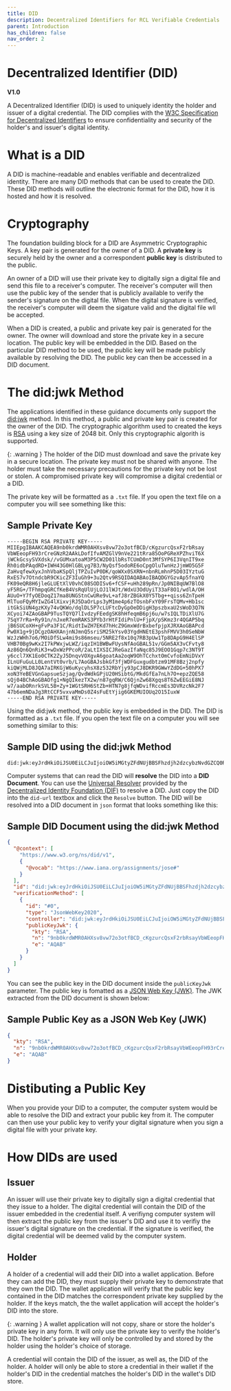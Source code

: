 ```yaml
---
title: DID
description: Decentralized Identifiers for RCL Verifiable Credentials
parent: Introduction
has_children: false
nav_order: 2
---
```


# Decentralized Identifier (DID)
**V1.0**

A Decentralized Identifier (DID) is used to uniquely identity the holder and issuer of a digital credential. The DID complies with the [W3C Specification for Decentralized Identifiers](https://www.w3.org/TR/did-1.1/) to ensure confidentiality and security of the holder's and issuer's digital identity.

# What is a DID

A DID is machine-readable and enables verifiable and decentralized identity. There are many DID methods that can be used to create the DID. These DID methods will outline the electronic format for the DID, how it is hosted and how it is resolved.  

# Cryptography

The foundation building block for a DID are Asymmetric Cryptographic Keys. A key pair is generated for the owner of a DID. A **private key** is securely held by the owner and a correspondent **public key** is distributed to the public. 

An owner of a DID will use their private key to digitally sign a digital file and send this file to a receiver's computer. The receiver's computer will then use the public key of the sender that is  publicly available  to verify the sender's signature on the digital file. When the digital signature is verified, the receiver's computer will deem the sigature valid and the digital file wll be accepted.

When a DID is created, a public and private key pair is generated for the owner. The owner will download and store the private key in a secure location. The public key will be embedded in the DID. Based on the particular DID method to be used, the public key will be made publicly available by resolving the DID. The public key can then be accessed in a DID document.

# The did:jwk Method

The applications identified in these guidance documents only support the [did:jwk](https://github.com/quartzjer/did-jwk/blob/main/spec.md) method. In this method, a public and private key pair is created for the owner of the DID. The cryptographic algorithm used to created the keys is [RSA](https://datatracker.ietf.org/doc/html/rfc8017) using a key size of 2048 bit. Only this cryptographic algorith is supported.

{: .warning }
The holder of the DID must download and save the private key in a secure location. The private key must not be shared with anyone. The holder must take the necessary precautions for the private key not be lost or stolen. A compromised private key will compromise a digital credential or a DID.

The private key will be formatted as a ``.txt`` file. If you open the text file on a computer you will see something like this:

## Sample Private Key

```
-----BEGIN RSA PRIVATE KEY-----
MIIEpgIBAAKCAQEA9nb0krdWMR0AHXsv8vw72o3otfBCD/cKgzurcQsxF2rbRsay
VbWEeopFH93rCreGNzR2AAkLDofIfvAMZGlV9nVe221tRra85OoPGReXPZhviT6X
jWCkGcsySVXdsk//vGUMxatoaM3P5CW2D01lbRsTCUmD0nt3MfSYP6I3VqnIT9xe
Rh0idbPAqdRD+IWH43G0HlGBLyg7B3/NyQsf5odoRE6oCpgOluTwnHzJjmWO5G5F
ZaHvqfewXyxJnhVbaKSpQljTPZuIvP0DK/qoWXx0SXRN+nbnRLmhnP5D03IYztuG
RxES7v7OtndcbR9CKicZF3IuGh9+3u2Qtv9RSQIDAQABAoIBAQDGYGzvAp5fnaYQ
FK09eQR8H6jleGLUEtXlV0vhC08SODISv6+fCSF+uHh289pRn/Jp0NIBqUW7BlO8
yF5RG+/TFhmpqGRCfKeB4VsRqUlUjLOJ1lWJt/WdxU3OdUyiT33aF8O1/wdlA/OH
AUuO+Y7fyOEDoqZ17ma8UNGStnCwURe9vL+afJ8rZBGkX0Y5Tbg++qiss6ZnTpeH
MlTuoFQyMYIwZG4lXixvjRJ5DaOrLps3yM1me4p6zTOsnbFxY09FrsTQMv+Hb1sc
itGkSiUN4gzKXy74vQKWo/dqlDL5P7cLUFtcDyGpOeDDigH3pszbxaU2sWoD3Q7N
XCyoi74ZAoGBAP9TusTQYQ7lIvdzyFEedgSK8hHfeqmB6pj6u/w7sIQLTDiXlU7G
7SqY7rRa+Ry91n/nJxeR7emRAKS3PYb3rHtFIdiPnlU+FjpX/pSKmz3r4QGAP5bq
jB6SUCoXH+gFvPa3F1C/RidtIwZH7EKd7hHcZ9GmxWdrBxbefpjpXJRXAoGBAPcd
Pw0X1g+9jDCgzOAHXAnjnNJmnQ5sriSM25kYsv03YgdHNEtE3pshFMVV3h0SeNbW
WzJzWHh7o6/MOiDfSLw4mi9s86mseu/5NRE2f8x10q7RB3pUw1Tp8DApG9H4ElSP
VHB70Bg9wKx2I7kPWxjwLWZ/iqzIH1BWBwFUysNfAoGBAL51v/GGm5AX3vCFvty8
Az86Qn6QnRiK3+wDxWzPPcoR/2aLtIXSICJReGazIfaNqc85J9EOO1Gqp7c3NT9T
y6ccl7XK1Eo0CTK2ZyJ5DnqvVOXgvA6goatAa2oqW9OhTCchxtOmCvfoEmNiDVxY
ILnUFuGuLL0LentVt0vrb/L7AoGBAJsbkGf3fjWDFGuxgudbtzm91MF8Bzj2npfy
kiQWjMLD8JQA7aIRKGjW6uKycyhsX8z532RbYjy93pCJ8DKR9GWwYZdDG+50hPX7
xoN3YeBEVGnGapsueSzjag/QvdWdkGPjU20HSibtG/MkdGfEa7nLh7O+epzZQE58
sQj04BChAoGBAOfg1+NgQIkezTX2w/n87gqRW/C6QjnZw68Xgqs8T6ZwEEGiE8NJ
w7/aabORnrkSVL5B+Zy+1WGtSRH6StZb+HTN7g8jfqWDvifRccmEs3DVRzcNk2F7
47b6emNDaJg3RtCCF5vxvaMmDs0Z4sFuEtYjig6GKEMUIOUq2O15IuxW
-----END RSA PRIVATE KEY-----
```

Using the did:jwk method, the public key is embedded in the DID. The DID is formatted as a ``.txt`` file. If you open the text file on a computer you will see something similar to this:

## Sample DID using the did:jwk Method

```
did:jwk:eyJrdHkiOiJSU0EiLCJuIjoiOW5iMGtyZFdNUjBBSFhzdjh2dzcybzNvdGZCQ0RfY0tnenVyY1FzeEYycmJSc2F5VmJXRWVvcEZIOTNyQ3JlR056UjJBQWtMRG9mSWZ2QU1aR2xWOW5WZTIyMXRScmE4NU9vUEdSZVhQWmh2aVQ2WGpXQ2tHY3N5U1ZYZHNrX192R1VNeGF0b2FNM1A1Q1cyRDAxbGJSc1RDVW1EMG50M01mU1lQNkkzVnFuSVQ5eGVSaDBpZGJQQXFkUkQtSVdINDNHMEhsR0JMeWc3QjNfTnlRc2Y1b2RvUkU2b0NwZ09sdVR3bkh6SmptV081RzVGWmFIdnFmZXdYeXhKbmhWYmFLU3BRbGpUUFp1SXZQMERLX3FvV1h4MFNYUk4tbmJuUkxtaG5QNUQwM0lZenR1R1J4RVM3djdPdG5kY2JSOUNLaWNaRjNJdUdoOS0zdTJRdHY5UlNRIiwiZSI6IkFRQUIifQ
```

Computer systems that can read the DID will **resolve** the DID into a **DID Document**. You can use the [Universal Resolver](https://dev.uniresolver.io/) provided by the [Decentralized Identity Foundation (DIF)](https://identity.foundation/) to resolve a DID. Just copy the DID into the ``did-url`` textbox and click the ``Resolve`` button. The DID will be resolved into a DID document in ``json`` format that looks something like this:

## Sample DID Document using the did:jwk Method

```json
{
  "@context": [
    "https://www.w3.org/ns/did/v1",
    {
      "@vocab": "https://www.iana.org/assignments/jose#"
    }
  ],
  "id": "did:jwk:eyJrdHkiOiJSU0EiLCJuIjoiOW5iMGtyZFdNUjBBSFhzdjh2dzcybzNvdGZCQ0RfY0tnenVyY1FzeEYycmJSc2F5VmJXRWVvcEZIOTNyQ3JlR056UjJBQWtMRG9mSWZ2QU1aR2xWOW5WZTIyMXRScmE4NU9vUEdSZVhQWmh2aVQ2WGpXQ2tHY3N5U1ZYZHNrX192R1VNeGF0b2FNM1A1Q1cyRDAxbGJSc1RDVW1EMG50M01mU1lQNkkzVnFuSVQ5eGVSaDBpZGJQQXFkUkQtSVdINDNHMEhsR0JMeWc3QjNfTnlRc2Y1b2RvUkU2b0NwZ09sdVR3bkh6SmptV081RzVGWmFIdnFmZXdYeXhKbmhWYmFLU3BRbGpUUFp1SXZQMERLX3FvV1h4MFNYUk4tbmJuUkxtaG5QNUQwM0lZenR1R1J4RVM3djdPdG5kY2JSOUNLaWNaRjNJdUdoOS0zdTJRdHY5UlNRIiwiZSI6IkFRQUIifQ",
  "verificationMethod": [
    {
      "id": "#0",
      "type": "JsonWebKey2020",
      "controller": "did:jwk:eyJrdHkiOiJSU0EiLCJuIjoiOW5iMGtyZFdNUjBBSFhzdjh2dzcybzNvdGZCQ0RfY0tnenVyY1FzeEYycmJSc2F5VmJXRWVvcEZIOTNyQ3JlR056UjJBQWtMRG9mSWZ2QU1aR2xWOW5WZTIyMXRScmE4NU9vUEdSZVhQWmh2aVQ2WGpXQ2tHY3N5U1ZYZHNrX192R1VNeGF0b2FNM1A1Q1cyRDAxbGJSc1RDVW1EMG50M01mU1lQNkkzVnFuSVQ5eGVSaDBpZGJQQXFkUkQtSVdINDNHMEhsR0JMeWc3QjNfTnlRc2Y1b2RvUkU2b0NwZ09sdVR3bkh6SmptV081RzVGWmFIdnFmZXdYeXhKbmhWYmFLU3BRbGpUUFp1SXZQMERLX3FvV1h4MFNYUk4tbmJuUkxtaG5QNUQwM0lZenR1R1J4RVM3djdPdG5kY2JSOUNLaWNaRjNJdUdoOS0zdTJRdHY5UlNRIiwiZSI6IkFRQUIifQ",
      "publicKeyJwk": {
        "kty": "RSA",
        "n": "9nb0krdWMR0AHXsv8vw72o3otfBCD_cKgzurcQsxF2rbRsayVbWEeopFH93rCreGNzR2AAkLDofIfvAMZGlV9nVe221tRra85OoPGReXPZhviT6XjWCkGcsySVXdsk__vGUMxatoaM3P5CW2D01lbRsTCUmD0nt3MfSYP6I3VqnIT9xeRh0idbPAqdRD-IWH43G0HlGBLyg7B3_NyQsf5odoRE6oCpgOluTwnHzJjmWO5G5FZaHvqfewXyxJnhVbaKSpQljTPZuIvP0DK_qoWXx0SXRN-nbnRLmhnP5D03IYztuGRxES7v7OtndcbR9CKicZF3IuGh9-3u2Qtv9RSQ",
        "e": "AQAB"
      }
    }
  ]
}
```

You can see the public key in the DID document inside the ``publicKeyJwk`` parameter. The public key is fomatted as a [JSON Web Key (JWK)](https://datatracker.ietf.org/doc/html/rfc7517). The JWK extracted from the DID document is shown below:

## Sample Public Key as a JSON Web Key (JWK)

```json
{
  "kty": "RSA",
  "n": "9nb0krdWMR0AHXsv8vw72o3otfBCD_cKgzurcQsxF2rbRsayVbWEeopFH93rCreGNzR2AAkLDofIfvAMZGlV9nVe221tRra85OoPGReXPZhviT6XjWCkGcsySVXdsk__vGUMxatoaM3P5CW2D01lbRsTCUmD0nt3MfSYP6I3VqnIT9xeRh0idbPAqdRD-IWH43G0HlGBLyg7B3_NyQsf5odoRE6oCpgOluTwnHzJjmWO5G5FZaHvqfewXyxJnhVbaKSpQljTPZuIvP0DK_qoWXx0SXRN-nbnRLmhnP5D03IYztuGRxES7v7OtndcbR9CKicZF3IuGh9-3u2Qtv9RSQ",
  "e": "AQAB"
}
```

# Distibuting a Public Key

When you provide your DID to a computer, the computer system would be able to resolve the DID and extract your public key from it. The computer can then use your public key to verify your digital signature when you sign a digital file with your private key.

# How DIDs are used

## Issuer

An issuer will use their private key to digitally sign a digital credential that they issue to a holder. The digital credential will contain the DID of the issuer embedded in the credential itself. A verifiyng computer system will then extract the public key from the issuer's DID and use it to verifiy the issuer's digital signature on the credential. If the signature is verified, the digital credential will be deemed valid by the computer system. 

## Holder

A holder of a credential will add their DID into a wallet application. Before they can add the DID, they must supply their private key to demonstrate that they own the DID. The wallet application will verify that the public key contained in the DID matches the correspondent private key supplied by the holder. If the keys match, the the wallet application will accept the holder's DID into the store. 

{: .warning }
A wallet application will not copy, share or store the holder's private key in any form. It will only use the private key to verify the holder's DID. The holder's private key will only be controlled by and stored by the holder using the holder's choice of storage.

A credential will contain the DID of the issuer, as well as, the DID of the holder. A holder will only be able to store a credential in their wallet if the holder's DID in the credential matches the holder's DID in the wallet's DID store.  